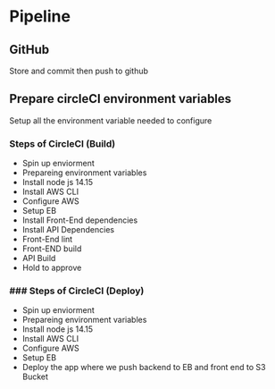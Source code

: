 # Pipeline

## GitHub

Store and commit then push to github

## Prepare circleCI environment variables

Setup all the environment variable needed to configure

### Steps of CircleCI (Build)

- Spin up enviorment
- Prepareing environment variables
- Install node js 14.15
- Install AWS CLI
- Configure AWS
- Setup EB
- Install Front-End dependencies
- Install API Dependencies
- Front-End lint
- Front-END build
- API Build
- Hold to approve

### ### Steps of CircleCI (Deploy)

- Spin up enviorment
- Prepareing environment variables
- Install node js 14.15
- Install AWS CLI
- Configure AWS
- Setup EB
- Deploy the app where we push backend to EB and front end to S3 Bucket
